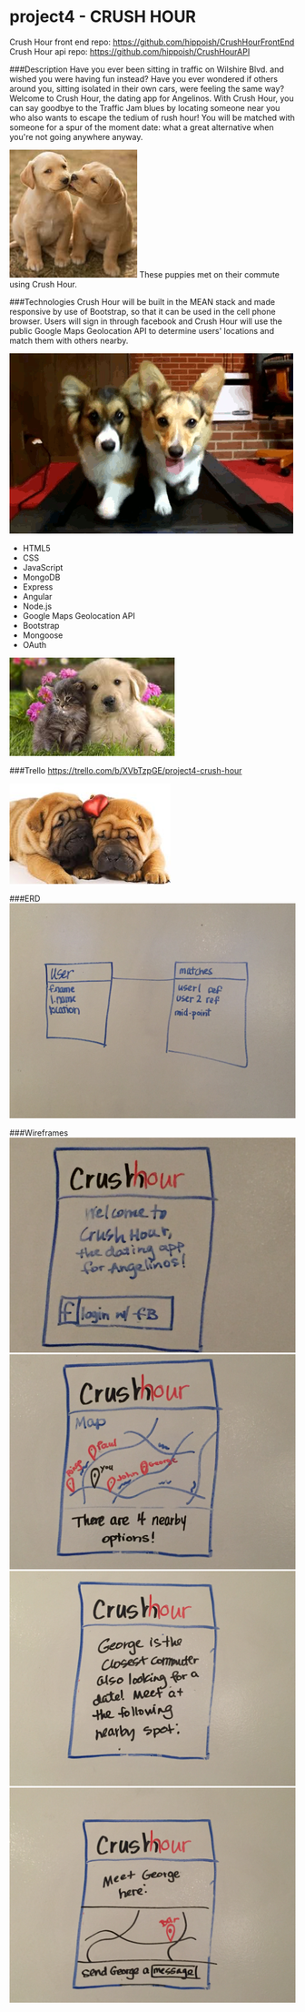 # project4 - CRUSH HOUR
Crush Hour front end repo: https://github.com/hippoish/CrushHourFrontEnd
Crush Hour api repo: https://github.com/hippoish/CrushHourAPI


###Description
Have you ever been sitting in traffic on Wilshire Blvd. and wished you were having fun instead? Have you ever wondered if others around you, sitting isolated in their own cars, were feeling the same way? Welcome to Crush Hour, the dating app for Angelinos. With Crush Hour, you can say goodbye to the Traffic Jam blues by locating someone near you who also wants to escape the tedium of rush hour! You will be matched with someone for a spur of the moment date: what a great alternative when you're not going anywhere anyway.

![Puppies In Love](assets/puppies.jpeg)
These puppies met on their commute using Crush Hour.

###Technologies
Crush Hour will be built in the MEAN stack and made responsive by use of Bootstrap, so that it can be used in the cell phone browser. Users will sign in through facebook and Crush Hour will use the public Google Maps Geolocation API to determine users' locations and match them with others nearby.

![Puppies In Love](assets/corgistreadmill.gif)

- HTML5
- CSS
- JavaScript
- MongoDB
- Express
- Angular
- Node.js
- Google Maps Geolocation API
- Bootstrap
- Mongoose
- OAuth

![Puppies In Love](assets/puppies2.jpeg)

###Trello
https://trello.com/b/XVbTzpGE/project4-crush-hour

![Puppies In Love](assets/download.jpeg)

###ERD
![ERD](assets/erd.jpg)

###Wireframes
![Landing Page](assets/crushhourlanding.JPG)
![Neaby Commuters](assets/crushhournearby.JPG)
![Match](assets/crushhourmatch.JPG)
![Meeting Place](assets/crushhourmeetplace.JPG)
